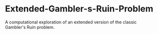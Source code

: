 # Extended-Gambler-s-Ruin-Problem
A computational exploration of an extended version of the classic Gambler's Ruin problem.
